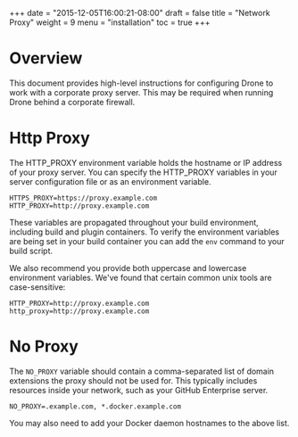 +++
date = "2015-12-05T16:00:21-08:00"
draft = false
title = "Network Proxy"
weight = 9
menu = "installation"
toc = true
+++

# Overview

This document provides high-level instructions for configuring Drone to work with a corporate proxy server. This may be required when running Drone behind a corporate firewall.

# Http Proxy

The HTTP_PROXY environment variable holds the hostname or IP address of your proxy server. You can specify the HTTP_PROXY variables in your server configuration file or as an environment variable.

```
HTTPS_PROXY=https://proxy.example.com
HTTP_PROXY=http://proxy.example.com
```

These variables are propagated throughout your build environment, including build and plugin containers. To verify the environment variables are being set in your build container you can add the `env` command to your build script.

We also recommend you provide both uppercase and lowercase environment variables. We've found that certain common unix tools are case-sensitive:

```
HTTP_PROXY=http://proxy.example.com
http_proxy=http://proxy.example.com
```

# No Proxy

The `NO_PROXY` variable should contain a comma-separated list of domain extensions the proxy should not be used for. This typically includes resources inside your network, such as your GitHub Enterprise server.

```
NO_PROXY=.example.com, *.docker.example.com
```

You may also need to add your Docker daemon hostnames to the above list.
